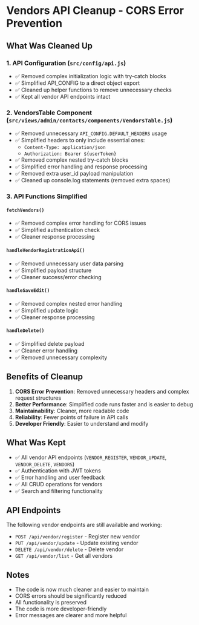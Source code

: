 # Vendors API Cleanup - CORS Error Prevention

## What Was Cleaned Up

### 1. API Configuration (`src/config/api.js`)

- ✅ Removed complex initialization logic with try-catch blocks
- ✅ Simplified API_CONFIG to a direct object export
- ✅ Cleaned up helper functions to remove unnecessary checks
- ✅ Kept all vendor API endpoints intact

### 2. VendorsTable Component (`src/views/admin/contacts/components/VendorsTable.js`)

- ✅ Removed unnecessary `API_CONFIG.DEFAULT_HEADERS` usage
- ✅ Simplified headers to only include essential ones:
  - `Content-Type: application/json`
  - `Authorization: Bearer ${userToken}`
- ✅ Removed complex nested try-catch blocks
- ✅ Simplified error handling and response processing
- ✅ Removed extra user_id payload manipulation
- ✅ Cleaned up console.log statements (removed extra spaces)

### 3. API Functions Simplified

#### `fetchVendors()`

- ✅ Removed complex error handling for CORS issues
- ✅ Simplified authentication check
- ✅ Cleaner response processing

#### `handleVendorRegistrationApi()`

- ✅ Removed unnecessary user data parsing
- ✅ Simplified payload structure
- ✅ Cleaner success/error checking

#### `handleSaveEdit()`

- ✅ Removed complex nested error handling
- ✅ Simplified update logic
- ✅ Cleaner response processing

#### `handleDelete()`

- ✅ Simplified delete payload
- ✅ Cleaner error handling
- ✅ Removed unnecessary complexity

## Benefits of Cleanup

1. **CORS Error Prevention**: Removed unnecessary headers and complex request structures
2. **Better Performance**: Simplified code runs faster and is easier to debug
3. **Maintainability**: Cleaner, more readable code
4. **Reliability**: Fewer points of failure in API calls
5. **Developer Friendly**: Easier to understand and modify

## What Was Kept

- ✅ All vendor API endpoints (`VENDOR_REGISTER`, `VENDOR_UPDATE`, `VENDOR_DELETE`, `VENDORS`)
- ✅ Authentication with JWT tokens
- ✅ Error handling and user feedback
- ✅ All CRUD operations for vendors
- ✅ Search and filtering functionality

## API Endpoints

The following vendor endpoints are still available and working:

- `POST /api/vendor/register` - Register new vendor
- `PUT /api/vendor/update` - Update existing vendor
- `DELETE /api/vendor/delete` - Delete vendor
- `GET /api/vendor/list` - Get all vendors

## Notes

- The code is now much cleaner and easier to maintain
- CORS errors should be significantly reduced
- All functionality is preserved
- The code is more developer-friendly
- Error messages are clearer and more helpful
